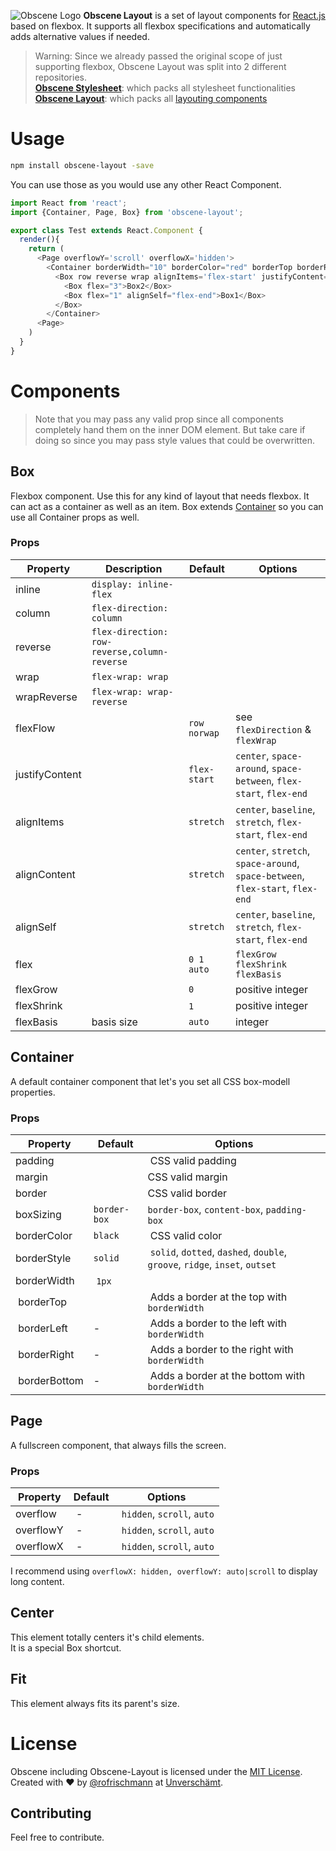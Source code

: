 ![Obscene Logo](https://raw.githubusercontent.com/unverschaemt/Obscene-UI/gh-pages/res/obscene.png)
**Obscene Layout** is a set of layout components for  [React.js](https://facebook.github.io/react/) based on flexbox. 
It supports all flexbox specifications and automatically adds alternative values if needed.
  
> Warning: Since we already passed the original scope of just supporting flexbox, Obscene Layout was split into 2 different repositories.    
> **[Obscene Stylesheet](https://github.com/obscene/Obscene-Stylesheet)**: which packs all stylesheet functionalities    
> **[Obscene Layout](https://github.com/obscene/Obscene-Layout)**: which packs all [layouting components](README.md#components)
  
# Usage
```sh
npm install obscene-layout -save
```

You can use those as you would use any other React Component.
```javascript
import React from 'react';
import {Container, Page, Box} from 'obscene-layout';

export class Test extends React.Component {
  render(){
    return (
      <Page overflowY='scroll' overflowX='hidden'>
        <Container borderWidth="10" borderColor="red" borderTop borderRight padding="10">
          <Box row reverse wrap alignItems='flex-start' justifyContent="space-around">
            <Box flex="3">Box2</Box>
            <Box flex="1" alignSelf="flex-end">Box1</Box>
          </Box>
        </Container>
      <Page>
    )
  }
}
```




# Components
> Note that you may pass any valid prop since all components completely hand them on the inner DOM element. But take care if doing so since you may pass style values that could be overwritten.


## Box
Flexbox component. Use this for any kind of layout that needs flexbox. It can act as a container as well as an item.
Box extends [Container](#container) so you can use all Container props as well.

### Props
| Property | Description |Default | Options |
| ------- | ---------|----------|------------|
| inline |`display: inline-flex` |  |  | 
| column |`flex-direction: column` |  |  | 
| reverse |`flex-direction: row-reverse,column-reverse` |  |  | 
| wrap | `flex-wrap: wrap` |  |  | 
| wrapReverse |`flex-wrap: wrap-reverse` ||| 
| flexFlow || `row norwap` | see `flexDirection` & `flexWrap` |  
|justifyContent |   |`flex-start` | `center`, `space-around`, `space-between`, `flex-start`, `flex-end`|
|alignItems || `stretch`| `center`, `baseline`, `stretch`, `flex-start`, `flex-end`|
|alignContent || `stretch`| `center`, `stretch`, `space-around`, `space-between`, `flex-start`, `flex-end`|
|alignSelf | | `stretch`| `center`, `baseline`, `stretch`, `flex-start`, `flex-end`|
|flex |  | `0 1 auto` | `flexGrow flexShrink flexBasis` |
|flexGrow |  | `0`| positive integer |
|flexShrink |  | `1` | positive integer |
|flexBasis | basis size |`auto` | integer 


## Container
A default container component that let's you set all CSS box-modell properties. 
### Props
| Property | Default | Options |
| ------- | ----------|------------|
| padding |  | CSS valid padding |
| margin |  | CSS valid margin |
| border |  | CSS valid border |
| boxSizing | `border-box` | `border-box`, `content-box`, `padding-box` |
| borderColor | `black` | CSS valid color |
| borderStyle | `solid` | `solid`, `dotted`, `dashed`, `double`, `groove`, `ridge`, `inset`, `outset` |
|borderWidth | `1px` |  |
| borderTop |  | Adds a border at the top with `borderWidth` |
| borderLeft | - | Adds a border to the left with `borderWidth` |
| borderRight | - | Adds a border to the right with `borderWidth` |
| borderBottom | - | Adds a border at the bottom with `borderWidth` |

## Page
A fullscreen component, that always fills the screen.     
### Props
| Property | Default | Options |
| ------- | ----------|------------|
| overflow | - | `hidden`, `scroll`, `auto`  |
| overflowY | - | `hidden`, `scroll`, `auto`  |
| overflowX | - | `hidden`, `scroll`, `auto`  |

I recommend using `overflowX: hidden, overflowY: auto|scroll` to display long content.

## Center
This element totally centers it's child elements.     
It is a special Box shortcut.

## Fit
This element always fits its parent's size.

# License
Obscene including Obscene-Layout is licensed under the [MIT License](http://opensource.org/licenses/MIT).    
Created with &hearts; by [@rofrischmann](http://rofrischmann.de) at [Unverschämt](http://unverschaemt.net).

## Contributing
Feel free to contribute.
